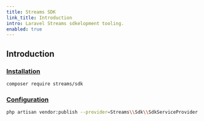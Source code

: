 ```yaml
---
title: Streams SDK
link_title: Introduction
intro: Laravel Streams sdkelopment tooling.
enabled: true
---
```


## Introduction

### [Installation](installation)

```bash
composer require streams/sdk
```

### [Configuration](configuration)

```bash
php artisan vendor:publish --provider=Streams\\Sdk\\SdkServiceProvider --tag=config
```
